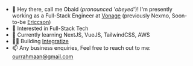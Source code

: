 - 👋 Hey there, call me Obaid (*pronounced 'obeyed'*)! I'm presently working as a Full-Stack Engineer at [Vonage](https://www.vonage.co.uk/) (previously Nexmo, Soon-to-be [Ericcson](https://www.ericsson.com/en/press-releases/2021/11/ericsson-to-acquire-vonage-for-usd-6.2-billion-to-spearhead-the-creation-of-a-global-network-and-communication-platform-for-open-innovation))
- 👀 Interested in Full-Stack Tech
- 🌱 Currently learning NextJS, VueJS, TailwindCSS, AWS
- 🙌🏼  Building [Integratize](https://integratize.vercel.app/)
- 📫 Any business enquiries, Feel free to reach out to me: ourrahmaan@gmail.com

<!---
ObaidUr-Rahmaan/ObaidUr-Rahmaan is a ✨ special ✨ repository because its `README.md` (this file) appears on your GitHub profile.
You can click the Preview link to take a look at your changes.
--->

